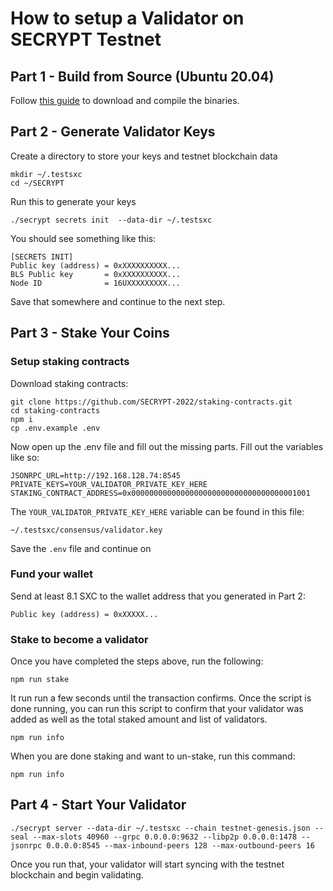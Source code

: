 # How to setup a Validator on SECRYPT Testnet

## Part 1 - Build from Source (Ubuntu 20.04)
Follow [this guide](https://github.com/SECRYPT-2022/SECRYPT/blob/main/README.md#build-from-source-ubuntu-2004) to download and compile the binaries. 

## Part 2 - Generate Validator Keys
Create a directory to store your keys and testnet blockchain data
```
mkdir ~/.testsxc
cd ~/SECRYPT
```

Run this to generate your keys
```
./secrypt secrets init  --data-dir ~/.testsxc
```

You should see something like this:
```
[SECRETS INIT]
Public key (address) = 0xXXXXXXXXXX...
BLS Public key       = 0xXXXXXXXXXX...
Node ID              = 16UXXXXXXXXX...
```

Save that somewhere and continue to the next step. 

## Part 3 - Stake Your Coins
### Setup staking contracts
Download staking contracts:
```
git clone https://github.com/SECRYPT-2022/staking-contracts.git
cd staking-contracts
npm i
cp .env.example .env
```

Now open up the .env file and fill out the missing parts. Fill out the variables like so:
```
JSONRPC_URL=http://192.168.128.74:8545
PRIVATE_KEYS=YOUR_VALIDATOR_PRIVATE_KEY_HERE
STAKING_CONTRACT_ADDRESS=0x0000000000000000000000000000000000001001
```

The `YOUR_VALIDATOR_PRIVATE_KEY_HERE` variable can be found in this file: 
```
~/.testsxc/consensus/validator.key
```

Save the `.env` file and continue on

### Fund your wallet
Send at least 8.1 SXC to the wallet address that you generated in Part 2: 
```
Public key (address) = 0xXXXXX...
```

### Stake to become a validator
Once you have completed the steps above, run the following:
```
npm run stake
```

It run run a few seconds until the transaction confirms. Once the script is done running, you can run this script to confirm that your validator was added as well as the total staked amount and list of validators. 
```
npm run info
```

When you are done staking and want to un-stake, run this command:
```
npm run info
```

## Part 4 - Start Your Validator
```
./secrypt server --data-dir ~/.testsxc --chain testnet-genesis.json --seal --max-slots 40960 --grpc 0.0.0.0:9632 --libp2p 0.0.0.0:1478 --jsonrpc 0.0.0.0:8545 --max-inbound-peers 128 --max-outbound-peers 16
```

Once you run that, your validator will start syncing with the testnet blockchain and begin validating. 


